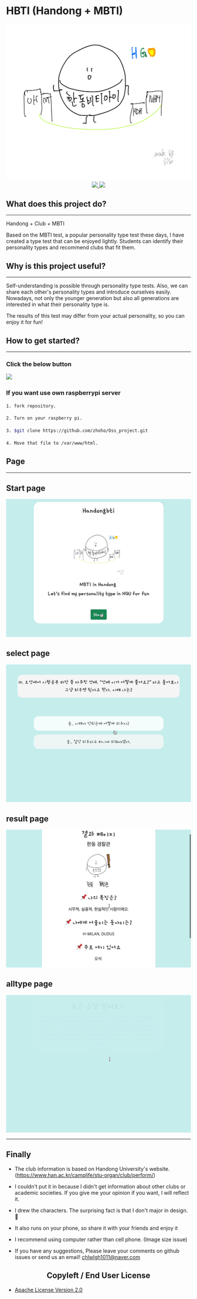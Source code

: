 # HBTI (Handong + MBTI)

<img src = "web/image/mainPage.jpg">
<div align = 'center'>
<a href ="">
<img src = 'https://img.shields.io/badge/Youtube-red?style=for-the-badge'>
</a>
<a href = "https://handongbti.netlify.app">
<img src = 'https://img.shields.io/badge/HandongBTI-lightgreen?style=for-the-badge'>
</a>
</div>

## What does this project do?
---
Handong + Club + MBTI <br>

<!-- 요즘 유행하는 성격유형검사인 MBTI 검사를 기반으로 가볍게 즐길 수 있는 유형검사를 만들었습니다. 학생들은 자신의 성격 유형을 파악할 수 있으며, 이에 어울리는 동아리도 추천 해줍니다.  -->

Based on the MBTI test, a popular personality type test these days, I have created a type test that can be enjoyed lightly. Students can identify their personality types and recommend clubs that fit them.

## Why is this project useful? 
---
<!-- 성격유형검사를 통해 자기 이해가 가능합니다. 또한 서로의 성격유형을 공유하며 자신을 쉽게 소개할 수 있습니다. 요즘 젊은 세대 뿐 아니라 모든 세대들이 자신의 성격유형이 무엇인지에 대해 관심이 많습니다. -->
Self-understanding is possible through personality type tests. Also, we can share each other's personality types and introduce ourselves easily. Nowadays, not only the younger generation but also all generations are interested in what their personality type is.
 <br>
<!-- 이 검사의 결과는 실제 자신의 성격과 다를 수 있으므로 재미로 즐겨주시면 될 것 같습니다! -->
The results of this test may differ from your actual personality, so you can enjoy it for fun!


## How to get started?
---
### Click the below button <br>

<a href = "https://handongbti.netlify.app">
<img src = 'https://img.shields.io/badge/HandongBTI-lightgreen?style=for-the-badge'>
</a>


### If you want use own raspberrypi server

~~~bash
1. fork repository.

2. Turn on your raspberry pi.

3. $git clone https://github.com/zhoho/Oss_project.git

4. Move that file to /var/www/html.
~~~



## Page
---
## Start page
<img src = "web/image/start.gif">

## select page
<img src = "web/image/select.gif">

## result page
<img src = "web/image/result.gif">

## alltype page
<img src = "web/image/alltype.gif">

---

## Finally

- The club information is based on Handong University's website. (https://www.han.ac.kr/camplife/stu-organ/club/perform/)

- I couldn't put it in because I didn't get information about other clubs or academic societies. If you give me your opinion if you want, I will reflect it.

- I drew the characters. The surprising fact is that I don't major in design. 🤣

- It also runs on your phone, so share it with your friends and enjoy it

- I recommend using computer rather than cell phone. (Image size issue) 

- If you have any suggestions, Please leave your comments on github issues or send us an email! chlwlgh1011@naver.com


<h2 id="License"align='center'>Copyleft / End User License</h2>

* [Apache License Version 2.0](https://github.com/zhoho/Oss_project/blob/master/LICENCE)
